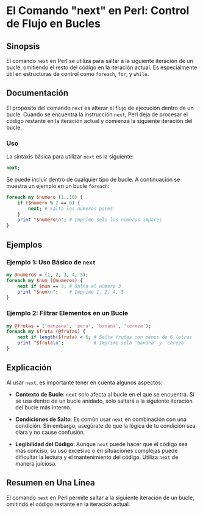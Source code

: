 <!--
Meta Description: # El Comando "next" en Perl: Control de Flujo en Bucles ## Sinopsis El comando `next` en Perl se utiliza para saltar a la siguiente iteración de un bu...
Meta Keywords: next, bucle, perl, iteración, del
-->

# El Comando "next" en Perl: Control de Flujo en Bucles

## Sinopsis
El comando `next` en Perl se utiliza para saltar a la siguiente iteración de un bucle, omitiendo el resto del código en la iteración actual. Es especialmente útil en estructuras de control como `foreach`, `for`, y `while`.

## Documentación
El propósito del comando `next` es alterar el flujo de ejecución dentro de un bucle. Cuando se encuentra la instrucción `next`, Perl deja de procesar el código restante en la iteración actual y comienza la siguiente iteración del bucle.

### Uso
La sintaxis básica para utilizar `next` es la siguiente:

```perl
next;
```

Se puede incluir dentro de cualquier tipo de bucle. A continuación se muestra un ejemplo en un bucle `foreach`:

```perl
foreach my $numero (1..10) {
    if ($numero % 2 == 0) {
        next; # Salta los números pares
    }
    print "$numero\n"; # Imprime solo los números impares
}
```

## Ejemplos
### Ejemplo 1: Uso Básico de `next`
```perl
my @numeros = (1, 2, 3, 4, 5);
foreach my $num (@numeros) {
    next if $num == 3; # Salta el número 3
    print "$num\n";    # Imprime 1, 2, 4, 5
}
```

### Ejemplo 2: Filtrar Elementos en un Bucle
```perl
my @frutas = ('manzana', 'pera', 'banana', 'cereza');
foreach my $fruta (@frutas) {
    next if length($fruta) < 6; # Salta frutas con menos de 6 letras
    print "$fruta\n";           # Imprime solo 'banana' y 'cereza'
}
```

## Explicación
Al usar `next`, es importante tener en cuenta algunos aspectos:

- **Contexto de Bucle**: `next` solo afecta al bucle en el que se encuentra. Si se usa dentro de un bucle anidado, solo saltará a la siguiente iteración del bucle más interno.
  
- **Condiciones de Salto**: Es común usar `next` en combinación con una condición. Sin embargo, asegúrate de que la lógica de tu condición sea clara y no cause confusión.

- **Legibilidad del Código**: Aunque `next` puede hacer que el código sea más conciso, su uso excesivo o en situaciones complejas puede dificultar la lectura y el mantenimiento del código. Utiliza `next` de manera juiciosa.

## Resumen en Una Línea
El comando `next` en Perl permite saltar a la siguiente iteración de un bucle, omitindo el código restante en la iteración actual.